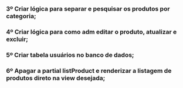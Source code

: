 
### 3º Criar lógica para separar  e pesquisar os produtos por categoria;

### 4º Criar lógica para como adm editar o produto, atualizar e excluir;

### 5º Criar tabela usuários no banco de dados;

### 6º Apagar a partial listProduct e renderizar a listagem de produtos direto na view desejada;